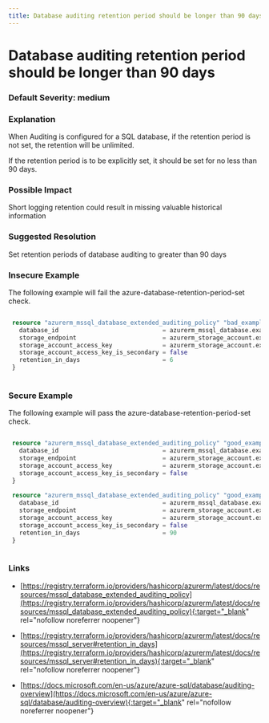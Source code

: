 ```yaml
---
title: Database auditing retention period should be longer than 90 days
---
```


# Database auditing retention period should be longer than 90 days

### Default Severity: <span class="severity medium">medium</span>

### Explanation

When Auditing is configured for a SQL database, if the retention period is not set, the retention will be unlimited.

If the retention period is to be explicitly set, it should be set for no less than 90 days.

### Possible Impact
Short logging retention could result in missing valuable historical information

### Suggested Resolution
Set retention periods of database auditing to greater than 90 days


### Insecure Example

The following example will fail the azure-database-retention-period-set check.
```terraform

 resource "azurerm_mssql_database_extended_auditing_policy" "bad_example" {
   database_id                             = azurerm_mssql_database.example.id
   storage_endpoint                        = azurerm_storage_account.example.primary_blob_endpoint
   storage_account_access_key              = azurerm_storage_account.example.primary_access_key
   storage_account_access_key_is_secondary = false
   retention_in_days                       = 6
 }
 
```



### Secure Example

The following example will pass the azure-database-retention-period-set check.
```terraform

 resource "azurerm_mssql_database_extended_auditing_policy" "good_example" {
   database_id                             = azurerm_mssql_database.example.id
   storage_endpoint                        = azurerm_storage_account.example.primary_blob_endpoint
   storage_account_access_key              = azurerm_storage_account.example.primary_access_key
   storage_account_access_key_is_secondary = false
 }
 
 resource "azurerm_mssql_database_extended_auditing_policy" "good_example" {
   database_id                             = azurerm_mssql_database.example.id
   storage_endpoint                        = azurerm_storage_account.example.primary_blob_endpoint
   storage_account_access_key              = azurerm_storage_account.example.primary_access_key
   storage_account_access_key_is_secondary = false
   retention_in_days                       = 90
 }
 
```



### Links


- [https://registry.terraform.io/providers/hashicorp/azurerm/latest/docs/resources/mssql_database_extended_auditing_policy](https://registry.terraform.io/providers/hashicorp/azurerm/latest/docs/resources/mssql_database_extended_auditing_policy){:target="_blank" rel="nofollow noreferrer noopener"}

- [https://registry.terraform.io/providers/hashicorp/azurerm/latest/docs/resources/mssql_server#retention_in_days](https://registry.terraform.io/providers/hashicorp/azurerm/latest/docs/resources/mssql_server#retention_in_days){:target="_blank" rel="nofollow noreferrer noopener"}

- [https://docs.microsoft.com/en-us/azure/azure-sql/database/auditing-overview](https://docs.microsoft.com/en-us/azure/azure-sql/database/auditing-overview){:target="_blank" rel="nofollow noreferrer noopener"}



